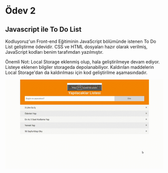 # Ödev 2

## Javascript ile To Do List

Kodluyoruz'un Front-end Eğitiminin JavaScript bölümünde istenen To Do List geliştirme ödevidir. CSS ve HTML dosyaları hazır olarak verilmiş, JavaScript kodları benim tarafımdan yazılmıştır.

Önemli Not: Local Storage eklenmiş olup, hala geliştirilmeye devam ediyor. Listeye eklenen bilgiler storageda depolanabiliyor. Kaldırılan maddelerin Local Storage'dan da kaldırılması için kod geliştirilme aşamasındadır.

![todolist](https://raw.githubusercontent.com/Kodluyoruz/taskforce/main/javascript/javascript-temel/odev2/figures/todolist.gif)


